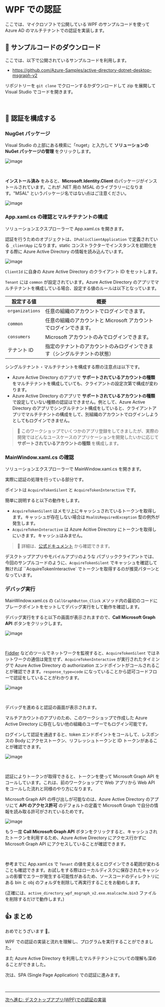 # WPF での認証

ここでは、マイクロソフトで公開している WPF のサンプルコードを使って Azure AD のマルチテナントでの認証を実装します。


## 📜 サンプルコードのダウンロード

ここでは、以下で公開されているサンプルコードを利用します。

- https://github.com/Azure-Samples/active-directory-dotnet-desktop-msgraph-v2

リポジトリーを `git clone` でクローンするかダウンロードして zip を展開して Visual Studio でコードを開きます。

<br>

## 📜 認証を構成する

### NugGet パッケージ

Visual Studio の上部にある検索に「nuget」と入力して **ソリューションの NuGet パッケージの管理** をクリックします。

![image](./images/02_01.png)

<br>

**インストール済み** をみると、**Microsoft.Identity.Client** のパッケージがインストールされています。これが .NET 用の MSAL のライブラリーになります。"MSAL" というパッケージ名ではない点はご注意ください。

![image](./images/02_02.png)

### App.xaml.cs の確認とマルチテナントの構成

ソリューションエクスプローラーで App.xaml.cs を開きます。

認証を行うためのオブジェクトは、`IPublicClientApplication` で定義されている `_clientApp` になります。static コンストラクターでインスタンスを初期化をする際に Azure Active Directory の情報を読み込んでいます。

![image](./images/02_03.png)

`ClientId` に自身の Azure Active Directory のクライアント ID をセットします。

`Tenant` には `common` が設定されています。Azure Active Directory のアプリでマルチテナントを構成している場合、設定する値のルールは以下となっています。

|設定する値|概要|
|---|---|
|`organizations`|任意の組織のアカウントでログインできます。|
|`common`|任意の組織のアカウントと Microsoft アカウントでログインできます。|
|`consumers`|Microsoft アカウントのみでログインできます。|
|テナント ID|指定のテナントのアカウントのみログインできます（シングルテナントの状態）|

シングルテナント・マルチテナントを構成する際の注意点は以下です。

- Azure Active Directory のアプリで **サポートされているアカウントの種類** をマルチテナントを構成していても、クライアントの設定次第で構成が変わります。
- Azure Active Directory のアプリで **サポートされているアカウントの種類** で設定していない種類の認証はできません。例として、Azure Active Directory のアプリでシングルテナント構成をしていると、クライアントアプリでマルチテナントの構成をして、別組織のアカウントでログインしようとしてもログインできません。

> 🔎 このワークショップでいくつかのアプリ登録をしてきましたが、実際の開発ではどんなユースケースのアプリケーションを開発したいかに応じて **サポートされているアカウントの種類** を構成します。


### MainWindow.xaml.cs の確認

ソリューションエクスプローラーで MainWindow.xaml.cs を開きます。

実際に認証の処理を行っている部分です。

ポイントは `AcquireTokenSilent` と `AcquireTokenInteractive` です。

簡単に説明すると以下の動作をします。

- `AcquireTokenSilent` はメモリ上にキャッシュされているトークンを取得します。キャッシュが存在しない場合は `MsalUiRequiredException` 型の例外が発生します。
- `AcquireTokenInteractive` は Azure Acitive Directory にトークンを取得しにいきます。キャッシュはみません。

> 🔎 詳細は、[公式ドキュメント](https://github.com/AzureAD/microsoft-authentication-library-for-dotnet/wiki/AcquireTokenSilentAsync-using-a-cached-token) から確認できます。

デスクトップアプリやモバイルアプリのような パブリッククライアントでは、今回のサンプルコードのように、`AcquireTokenSilent` でキャッシュを確認して無ければ ``AcquireTokenInteractive` でトークンを取得するのが推奨パターンとなっています。


### デバッグ実行

MainWindow.xaml.cs の `CallGraphButton_Click` メソッド内の最初のコードにブレークポイントをセットしてデバッグ実行をして動作を確認します。

デバッグ実行をすると以下の画面が表示されますので、**Call Microsoft Graph API** ボタンをクリックします。

![image](./images/02_04.png)

<br>

[Fiddler](https://www.telerik.com/fiddler) などのツールでネットワークを監視すると、`AcquireTokenSilent` ではネットワークの通信は発生せず、`AcquireTokenInteractive` が実行されたタイミングで Azure Active Directory の authorization エンドポイントがコールされることが確認できます。`response_type=code` になっていることから認可コードフローで認証をしていることがわかります。

![image](./images/02_05.png)

<br>

デバッグを進めると認証の画面が表示されます。

マルチアカウントのアプリのため、このワークショップで作成した Azure Active Directory に存在しない他の組織のユーザーでもログイン可能です。

ログインして認証を通過すると、token エンドポイントをコールして、レスポンスの Body にアクセストークン、リフレッシュトークンと ID トークンがあることが確認できます。

![image](./images/02_06.png)

<br>

認証によりトークンが取得できると、トークンを使って Microsoft Graph API をコールしています。これは、前のワークショップで Web アプリから Web API をコールした流れと同様のやり方になります。

Microsoft Graph API の呼び出しが可能なのは、Azure Active Directory のアプリにて **API のアクセス許可** のデフォルトの定義で Microsoft Graph で自分の情報を読み取る許可がされているためです。

![image](./images/02_06.png)

もう一度 **Call Microsoft Graph API** ボタンをクリックすると、キャッシュされたトークンを利用するため、Azure Active Directory にアクセス行かずに Microsoft Graph API にアクセスしていることが確認できます。

<br>

参考までに App.xaml.cs で `Tenant` の値を変えるとログインできる範囲が変わることも確認できます。お試しをする際はローカルディスクに保存されたキャッシュの影響でエラーが発生する可能性があるため、ソースコードのディレクトリにある bin と obj のフォルダを削除して再実行することをお勧めします。

(正確には、`active_directory_wpf_msgraph_v2.exe.msalcache.bin3` ファイルを削除するだけで動作します。)



## 👍 まとめ

おめでとうざいます 🎉。

WPF での認証の実装と流れを理解し、プログラムを実行することができました。

また Azure Active Directory を利用したマルチテナントについての理解も深めることができました。

次は、SPA (Single Page Application) での認証に進みます。

<br>

---

[次へ進む: デスクトップアプリ(WPF)での認証の実装](../5-4_spa/0_README.md)

